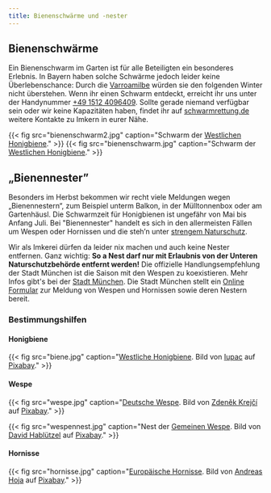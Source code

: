 ```yaml
---
title: Bienenschwärme und -nester
---
```


## Bienenschwärme

Ein Bienenschwarm im Garten ist für alle Beteiligten ein besonderes Erlebnis.
In Bayern haben solche Schwärme jedoch leider keine Überlebenschance: Durch die [Varroamilbe](https://www.landwirtschaft.de/tier-und-pflanze/tier/bienen/die-varroamilbe-der-schlimmste-feind-der-honigbiene) würden sie den folgenden Winter nicht überstehen.
Wenn ihr einen Schwarm entdeckt, erreicht ihr uns unter der Handynummer [+49 1512 4096409](tel:+4915124096409).
Sollte gerade niemand verfügbar sein oder wir keine Kapazitäten haben, findet ihr auf [schwarmrettung.de](https://schwarmrettung.de/) weitere Kontakte zu Imkern in eurer Nähe.  

{{< fig src="bienenschwarm2.jpg" caption="Schwarm der [Westlichen Honigbiene](https://de.wikipedia.org/wiki/Westliche_Honigbiene)." >}}
{{< fig src="bienenschwarm.jpg" caption="Schwarm der [Westlichen Honigbiene](https://de.wikipedia.org/wiki/Westliche_Honigbiene)." >}}

## „Bienennester”

Besonders im Herbst bekommen wir recht viele Meldungen wegen „Bienennestern“, zum Beispiel unterm Balkon, in der Mülltonnenbox oder am Gartenhäusl.
Die Schwarmzeit für Honigbienen ist ungefähr von Mai bis Anfang Juli. Bei "Bienennester" handelt es sich in den allermeisten Fällen um Wespen oder Hornissen und die steh’n unter [strengem Naturschutz](https://www.bussgeldkatalog.org/news/wespen-vertreiben-was-ist-erlaubt-was-nicht-2836604/).

Wir als Imkerei dürfen da leider nix machen und auch keine Nester entfernen.
Ganz wichtig: **So a Nest darf nur mit Erlaubnis von der Unteren Naturschutzbehörde entfernt werden!**
Die offizielle Handlungsempfehlung der Stadt München ist die Saison mit den Wespen zu koexistieren.
Mehr Infos gibt's bei der [Stadt München](https://stadt.muenchen.de/infos/wespen-hornissen-muenchen.html).
Die Stadt München stellt ein [Online Formular](https://service.muenchen.de/intelliform/forms/01/09/09/meldung_insektennest/index) zur Meldung von Wespen und Hornissen sowie deren Nestern bereit.

### Bestimmungshilfen

#### Honigbiene

{{< fig src="biene.jpg" caption="[Westliche Honigbiene](https://de.wikipedia.org/wiki/Westliche_Honigbiene). Bild von [Iupac](https://pixabay.com/de/users/iupac-35785262/?utm_source=link-attribution&utm_medium=referral&utm_campaign=image&utm_content=8320764) auf [Pixabay](https://pixabay.com/de//?utm_source=link-attribution&utm_medium=referral&utm_campaign=image&utm_content=8320764)." >}}

#### Wespe

{{< fig src="wespe.jpg" caption="[Deutsche Wespe](https://de.wikipedia.org/wiki/Deutsche_Wespe). Bild von [Zdeněk Krejčí](https://pixabay.com/de/users/zkrej-9506069/?utm_source=link-attribution&utm_medium=referral&utm_campaign=image&utm_content=4977991) auf [Pixabay](https://pixabay.com/de//?utm_source=link-attribution&utm_medium=referral&utm_campaign=image&utm_content=4977991)." >}}

{{< fig src="wespennest.jpg" caption="Nest der [Gemeinen Wespe](https://de.wikipedia.org/wiki/Gemeine_Wespe). Bild von [David Hablützel](https://pixabay.com/de/users/umsiedlungen-8315758/?utm_source=link-attribution&utm_medium=referral&utm_campaign=image&utm_content=3430995) auf [Pixabay](https://pixabay.com/de//?utm_source=link-attribution&utm_medium=referral&utm_campaign=image&utm_content=3430995)." >}}

#### Hornisse

{{< fig src="hornisse.jpg" caption="[Europäische Hornisse](https://de.wikipedia.org/wiki/Hornisse). Bild von [Andreas Hoja](https://pixabay.com/de/users/andhoj-7200068/?utm_source=link-attribution&utm_medium=referral&utm_campaign=image&utm_content=7389489) auf [Pixabay](https://pixabay.com/de//?utm_source=link-attribution&utm_medium=referral&utm_campaign=image&utm_content=7389489)." >}}
